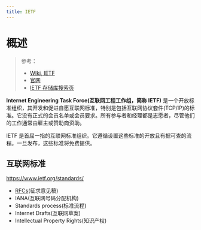 ```yaml
---
title: IETF
---
```


# 概述

> 参考：
>
> - [WIki, IETF](https://en.wikipedia.org/wiki/Internet_Engineering_Task_Force)
> - [官网](https://www.ietf.org/)
> - [IETF 存储库搜索页](https://datatracker.ietf.org/)

**Internet Engineering Task Force(互联网工程工作组，简称 IETF)** 是一个开放标准组织，其开发和促进自愿互联网标准，特别是包括互联网协议套件(TCP/IP)的标准。它没有正式的会员名单或会员要求。所有参与者和经理都是志愿者，尽管他们的工作通常由雇主或赞助商资助。

IETF 是首屈一指的互联网标准组织。它遵循设置这些标准的开放且有据可查的流程。一旦发布，这些标准将免费提供。

## 互联网标准

<https://www.ietf.org/standards/>

- [RFCs](/docs/Standard/Internet/RFC.md)(征求意见稿)
- IANA(互联网号码分配机构)
- Standards process(标准流程)
- Internet Drafts(互联网草案)
- Intellectual Property Rights(知识产权)
